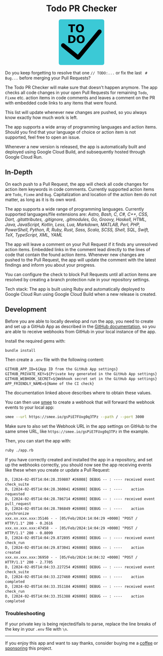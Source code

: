 <h1 align="center">Todo PR Checker</h1>

<p align="center">
  <img src="./development/images/icon/images/icon.png" width="150" alt="Todo PR Checker">
</p>

Do you keep forgetting to resolve that one `// TODO:...` or fix the last ` # Bug...` before merging your Pull Requests?

The Todo PR Checker will make sure that doesn't happen anymore.
The app checks all code changes in your open Pull Requests for remaining `Todo`, `Fixme` etc. action items in code comments and leaves a comment on the PR with embedded code links to any items that were found.

This list will update whenever new changes are pushed, so you always know exactly how much work is left.

The app supports a wide array of programming languages and action items.
Should you find that your language of choice or action item is not supported, feel free to open an issue.

Whenever a new version is released, the app is automatically built and deployed using Google Cloud Build, and subsequently hosted through Google Cloud Run.

## In-Depth

On each push to a Pull Request, the app will check all code changes for action item keywords in code comments.
Currently supported action items are `Todo`, `Fixme` and `Bug`. 
Capitalization and location of the action item do not matter, as long as it is its own word.

The app supports a wide range of programming languages.
Currently supported languages/file extensions are: _Astro, Bash, C, C#, C++, CSS, Dart, .gitattributes, .gitignore, .gitmodules, Go, Groovy, Haskell, HTML, Java, JavaScript, Kotlin, Less, Lua, Markdown, MATLAB, Perl, PHP, PowerShell, Python, R, Ruby, Rust, Sass, Scala, SCSS, Shell, SQL, Swift, TeX, TypeScript, XML, YAML_

The app will leave a comment on your Pull Request if it finds any unresolved action items.
Embedded links in the comment lead directly to the lines of code that contain the found action items.
Whenever new changes are pushed to the Pull Request, the app will update the comment with the latest findings and inform you about your progress.

You can configure the check to block Pull Requests until all action items are resolved by creating a branch protection rule in your repository settings.

Tech stack: The app is built using Ruby and automatically deployed to Google Cloud Run using Google Cloud Build when a new release is created.

## Development

Before you are able to locally develop and run the app, you need to create and set up a GitHub App as described in the [GitHub documentation](https://docs.github.com/en/apps/creating-github-apps), so you are able to receive webhooks from GitHub in your local instance of the app.

Install the required gems with:

```bash
bundle install
```

Then create a `.env` file with the following content:

```text
GITHUB_APP_ID=${App ID from the GitHub App settings}
GITHUB_PRIVATE_KEY=${Private key generated in the GitHub App settings}
GITHUB_WEBHOOK_SECRET=${Webhook secret set in the GitHub App settings}
APP_FRIENDLY_NAME=${Name of the CI check}
```

The documentation linked above describes where to obtain these values.

You can then use [smee](https://smee.io/) to create a webhook that will forward the webhook events to your local app:

```bash
smee --url https://smee.io/gsPiE7FUxg0q3TPz --path / --port 3000
```

Make sure to also set the Webhook URL in the app settings on GitHub to the same smee URL, like `https://smee.io/gsPiE7FUxg0q3TPz` in the example.

Then, you can start the app with:

```bash
ruby ./app.rb
```

If you have correctly created and installed the app in a repository, and set up the webhooks correctly, you should now see the app receiving events like these when you create or update a Pull Request:

```text
D, [2024-02-05T14:04:28.359807 #26008] DEBUG -- : ---- received event check_suite
D, [2024-02-05T14:04:28.360041 #26008] DEBUG -- : ----    action requested
D, [2024-02-05T14:04:28.786714 #26008] DEBUG -- : ---- received event pull_request
D, [2024-02-05T14:04:28.786849 #26008] DEBUG -- : ----    action synchronize
xxx.xx.xxx.xxx:35146 - - [05/Feb/2024:14:04:29 +0000] "POST / HTTP/1.1" 200 - 0.2616
xxx.xx.xxx.xxx:47458 - - [05/Feb/2024:14:04:29 +0000] "POST / HTTP/1.1" 200 - 0.8099
D, [2024-02-05T14:04:29.872895 #26008] DEBUG -- : ---- received event check_run
D, [2024-02-05T14:04:29.873041 #26008] DEBUG -- : ----    action created
xxx.xx.xxx.xxx:36950 - - [05/Feb/2024:14:04:32 +0000] "POST / HTTP/1.1" 200 - 2.7705
D, [2024-02-05T14:04:33.227254 #26008] DEBUG -- : ---- received event check_suite
D, [2024-02-05T14:04:33.227460 #26008] DEBUG -- : ----    action completed
D, [2024-02-05T14:04:33.351184 #26008] DEBUG -- : ---- received event check_run
D, [2024-02-05T14:04:33.351388 #26008] DEBUG -- : ----    action completed
```

### Troubleshooting

If your private key is being rejected/fails to parse, replace the line breaks of the key in your `.env` file with `\n`.

---

If you enjoy this app and want to say thanks, consider buying me a [coffee](https://ko-fi.com/nikkelm) or [sponsoring](https://github.com/sponsors/NikkelM) this project.
